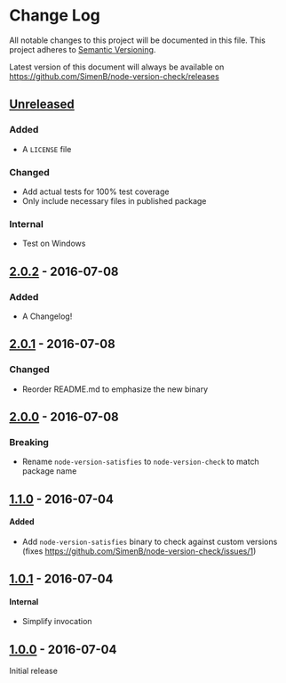 # Change Log
All notable changes to this project will be documented in this file.
This project adheres to [Semantic Versioning](http://semver.org/).

Latest version of this document will always be available on https://github.com/SimenB/node-version-check/releases

## [Unreleased]
### Added
- A `LICENSE` file

### Changed
- Add actual tests for 100% test coverage
- Only include necessary files in published package

### Internal
- Test on Windows 

## [2.0.2] - 2016-07-08
### Added
- A Changelog!

## [2.0.1] - 2016-07-08
### Changed
- Reorder README.md to emphasize the new binary

## [2.0.0] - 2016-07-08
### Breaking
- Rename `node-version-satisfies` to `node-version-check` to match package name

## [1.1.0] - 2016-07-04
#### Added
- Add `node-version-satisfies` binary to check against custom versions
(fixes https://github.com/SimenB/node-version-check/issues/1)

## [1.0.1] - 2016-07-04
#### Internal
- Simplify invocation

## [1.0.0] - 2016-07-04
Initial release


[Unreleased]: https://github.com/SimenB/node-version-check/compare/v2.0.2...HEAD
[2.0.2]: https://github.com/SimenB/node-version-check/compare/v2.0.1...v2.0.2
[2.0.1]: https://github.com/SimenB/node-version-check/compare/v2.0.0...v2.0.1
[2.0.0]: https://github.com/SimenB/node-version-check/compare/v1.1.0...v2.0.0
[1.1.0]: https://github.com/SimenB/node-version-check/compare/v1.0.1...v1.1.0
[1.0.1]: https://github.com/SimenB/node-version-check/compare/v1.0.0...v1.0.1
[1.0.0]: https://github.com/SimenB/node-version-check/commit/f13d18d2a9a145f2898bd2b1e8a7a1f6c0db9650
